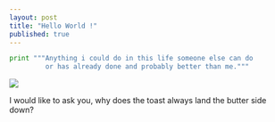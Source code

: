 ```yaml
---
layout: post
title: "Hello World !"
published: true
---
```

```python
print """Anything i could do in this life someone else can do 
         or has already done and probably better than me."""
```

![]({{site.baseurl}}/http://beyondhelloworld.in/images/2.jpg)

I would like to ask you, why does the toast always land the butter side down?
